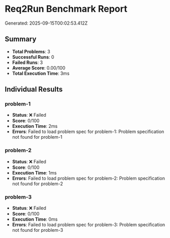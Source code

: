 # Req2Run Benchmark Report

Generated: 2025-09-15T00:02:53.412Z

## Summary
- **Total Problems**: 3
- **Successful Runs**: 0
- **Failed Runs**: 3
- **Average Score**: 0.00/100
- **Total Execution Time**: 3ms

## Individual Results
### problem-1
- **Status**: ❌ Failed
- **Score**: 0/100
- **Execution Time**: 2ms
- **Errors**: Failed to load problem spec for problem-1: Problem specification not found for problem-1

### problem-2
- **Status**: ❌ Failed
- **Score**: 0/100
- **Execution Time**: 1ms
- **Errors**: Failed to load problem spec for problem-2: Problem specification not found for problem-2

### problem-3
- **Status**: ❌ Failed
- **Score**: 0/100
- **Execution Time**: 0ms
- **Errors**: Failed to load problem spec for problem-3: Problem specification not found for problem-3
